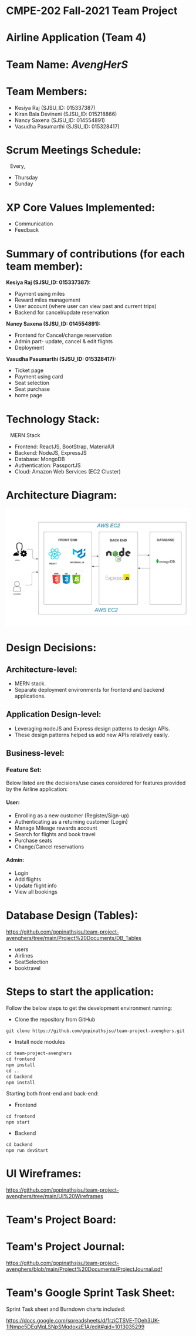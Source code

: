 # CMPE-202 Fall-2021 Team Project
# Airline Application (Team 4)
# Team Name: *AvengHerS*
# Team Members:
* Kesiya Raj (SJSU_ID: 015337387)
* Kiran Bala Devineni (SJSU_ID: 015218866)
* Nancy Saxena (SJSU_ID: 014554891)
* Vasudha Pasumarthi (SJSU_ID: 015328417)
# Scrum Meetings Schedule:
&ensp; Every, 
* Thursday
* Sunday
# XP Core Values Implemented:
* Communication
* Feedback
# Summary of contributions (for each team member):
**Kesiya Raj (SJSU_ID: 015337387):**
* Payment using miles
* Reward miles management
* User account (where user can view past and current trips)
* Backend for cancel/update reservation

**Nancy Saxena (SJSU_ID: 014554891):**
* Frontend for Cancel/change reservation 
* Admin part- update, cancel & edit flights 
* Deployment

**Vasudha Pasumarthi (SJSU_ID: 015328417):**
* Ticket page 
* Payment using card
* Seat selection 
* Seat purchase
* home page
# Technology Stack:
&ensp; MERN Stack
* Frontend: ReactJS, BootStrap, MaterialUI 
* Backend: NodeJS, ExpressJS 
* Database: MongoDB 
* Authentication: PassportJS 
* Cloud: Amazon Web Services (EC2 Cluster) 
# Architecture Diagram:
![alt text](https://github.com/gopinathsjsu/team-project-avenghers/blob/Kesiya/ProjectDocuments/Architecture_Diagram.jpeg?raw=true)
# Design Decisions:
## Architecture-level:
* MERN stack.
* Separate deployment environments for frontend and backend applications.
## Application Design-level:
* Leveraging nodeJS and Express design patterns to design APIs. 
* These design patterns helped us add new APIs relatively easily.
## Business-level:
### Feature Set:
Below listed are the decisions/use cases considered for features provided by the Airline application:
#### User:
* Enrolling as a new customer (Register/Sign-up)
* Authenticating as a returning customer (Login)
* Manage Mileage rewards account
* Search for flights and book travel
* Purchase seats
* Change/Cancel reservations
#### Admin:
* Login
* Add flights
* Update flight info
* View all bookings
# Database Design (Tables):
https://github.com/gopinathsjsu/team-project-avenghers/tree/main/Project%20Documents/DB_Tables
* users
* Airlines
* SeatSelection
* booktravel
# Steps to start the application:    
Follow the below steps to get the development environment running:

* Clone the repository from GitHub
```
git clone https://github.com/gopinathsjsu/team-project-avenghers.git
```
* Install node modules
```
cd team-project-avenghers
cd frontend 
npm install
cd .. 
cd backend
npm install
```
Starting both front-end and back-end:
* Frontend <br />
```
cd frontend
npm start
```
* Backend <br />
```
cd backend
npm run devStart
```
# UI Wireframes:
https://github.com/gopinathsjsu/team-project-avenghers/tree/main/UI%20Wireframes

# Team's Project Board: 

# Team's Project Journal:
https://github.com/gopinathsjsu/team-project-avenghers/blob/main/Project%20Documents/ProjectJournal.pdf

# Team's Google Sprint Task Sheet:
Sprint Task sheet and Burndown charts included:

https://docs.google.com/spreadsheets/d/1rziCTSVE-TOeh3UK-1INmpe5DEqMqLSNpSMqdoxzE1A/edit#gid=1013035299
       
